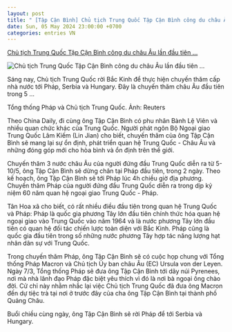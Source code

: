```yaml
---
layout: post
title: " [Tập Cận Bình] Chủ tịch Trung Quốc Tập Cận Bình công du châu Âu lần đầu tiên ..."
date: Sun, 05 May 2024 23:00:00 +0700
categories: entries VN
---
```

[Chủ tịch Trung Quốc Tập Cận Bình công du châu Âu lần đầu tiên ...](https://vietnamnet.vn/chu-tich-trung-quoc-tap-can-binh-cong-du-chau-au-lan-dau-tien-sau-5-nam-2277357.html)

![Chủ tịch Trung Quốc Tập Cận Bình công du châu Âu lần đầu tiên ...](https://static-images.vnncdn.net/files/publish/2024/5/5/ong-tap-can-binh-cong-du-chau-au-lan-dau-tien-sau-5-nam-480.jpg)

Sáng nay, Chủ tịch Trung Quốc rời Bắc Kinh để thực hiện chuyến thăm cấp nhà nước tới Pháp, Serbia và Hungary. Đây là chuyến thăm châu Âu đầu tiên trong 5 ...

Tổng thống Pháp và Chủ tịch Trung Quốc. Ảnh: Reuters

Theo China Daily, đi cùng ông Tập Cận Bình có phu nhân Bành Lệ Viên và nhiều quan chức khác của Trung Quốc. Người phát ngôn Bộ Ngoại giao Trung Quốc Lâm Kiếm (Lin Jian) cho biết, chuyến thăm của ông Tập Cận Bình sẽ mang lại sự ổn định, phát triển quan hệ Trung Quốc - Châu Âu và những đóng góp mới cho hòa bình và ổn định trên thế giới.

Chuyến thăm 3 nước châu Âu của người đứng đầu Trung Quốc diễn ra từ 5-10/5, ông Tập Cận Bình sẽ dừng chân tại Pháp đầu tiên, trong 2 ngày. Theo kế hoạch, ông Tập Cận Bình sẽ tới Pháp lúc 4h chiều giờ địa phương. Chuyến thăm Pháp của người đứng đầu Trung Quốc diễn ra trong dịp kỷ niệm 60 năm quan hệ ngoại giao Trung Quốc - Pháp.

Tân Hoa xã cho biết, có rất nhiều điều đầu tiên trong quan hệ Trung Quốc và Pháp: Pháp là quốc gia phương Tây lớn đầu tiên chính thức hóa quan hệ ngoại giao vào Trung Quốc vào năm 1964 và là nước phương Tây lớn đầu tiên có quan hệ đối tác chiến lược toàn diện với Bắc Kinh. Pháp cũng là quốc gia đầu tiên trong số những nước phương Tây hợp tác năng lượng hạt nhân dân sự với Trung Quốc.

Trong chuyến thăm Pháp, ông Tập Cận Bình sẽ có cuộc họp chung với Tổng thống Pháp Macron và Chủ tịch Ủy ban châu Âu (EC) Ursula von der Leyen. Ngày 7/3, Tổng thống Pháp sẽ đưa ông Tập Cận Bình tới dãy núi Pyrenees, nơi mà nhà lãnh đạo Pháp đặc biệt yêu thích vì đó là nơi bà ngoại ông chào đời. Cử chỉ này nhằm nhắc lại việc Chủ tịch Trung Quốc đã đưa ông Macron đến dự tiệc trà tại nơi ở trước đây của cha ông Tập Cận Bình tại thành phố Quảng Châu.

Buổi chiều cùng ngày, ông Tập Cận Bình sẽ rời Pháp để tới Serbia và Hungary.

